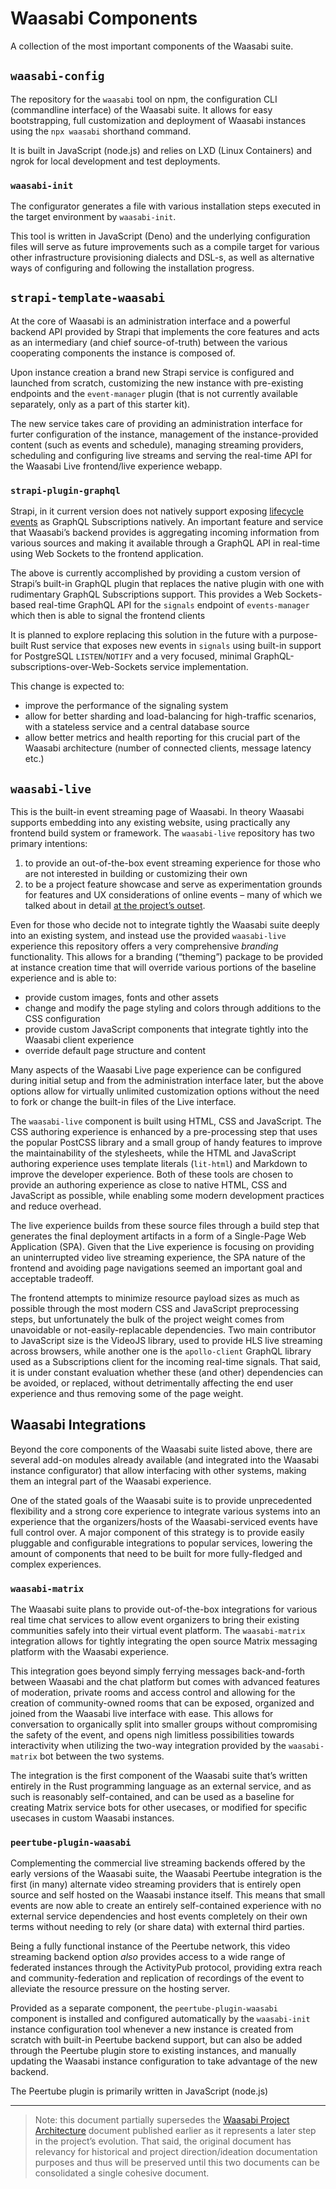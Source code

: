 # Waasabi Components

A collection of the most important components of the Waasabi suite.

## `waasabi-config`
The repository for the `waasabi` tool on npm, the configuration CLI (commandline interface) of the Waasabi suite. It allows for easy bootstrapping, full customization and deployment of Waasabi instances using the `npx waasabi` shorthand command.

It is built in JavaScript (node.js) and relies on LXD (Linux Containers) and ngrok for local development and test deployments.

### `waasabi-init`

The configurator generates a file with various installation steps executed in the target environment by `waasabi-init`.

This tool is written in JavaScript (Deno) and the underlying configuration files will serve as future improvements such as a compile target for various other infrastructure provisioning dialects and DSL-s, as well as alternative ways of configuring and following the installation progress.

## `strapi-template-waasabi`

At the core of Waasabi is an administration interface and a powerful backend API provided by Strapi that implements the core features and acts as an intermediary (and chief source-of-truth) between the various cooperating components the instance is composed of.

Upon instance creation a brand new Strapi service is configured and launched from scratch, customizing the new instance with pre-existing endpoints and the `event-manager` plugin (that is not currently available separately, only as a part of this starter kit).

The new service takes care of providing an administration interface for furter configuration of the instance, management of the instance-provided content (such as events and schedule), managing streaming providers, scheduling and configuring live streams and serving the real-time API for the Waasabi Live frontend/live experience webapp.

###  `strapi-plugin-graphql`

Strapi, in it current version does not natively support exposing [lifecycle events](https://strapi.io/documentation/developer-docs/latest/development/backend-customization.html#models) as GraphQL Subscriptions natively. An important feature and service that Waasabi’s backend provides is aggregating incoming information from various sources and making it available through a GraphQL API in real-time using Web Sockets to the frontend application.

The above is currently accomplished by providing a custom version of Strapi’s built-in GraphQL plugin that replaces the native plugin with one with rudimentary GraphQL Subscriptions support. This provides a Web Sockets-based real-time GraphQL API for the `signals` endpoint of `events-manager` which then is able to signal the frontend clients

It is planned to explore replacing this solution in the future with a purpose-built Rust service that exposes new events in `signals` using built-in support for PostgreSQL `LISTEN`/`NOTIFY` and a very focused, minimal GraphQL-subscriptions-over-Web-Sockets service implementation.

This change is expected to:

- improve the performance of the signaling system
- allow for better sharding and load-balancing for high-traffic scenarios, with a stateless service and a central database source
- allow better metrics and health reporting for this crucial part of the Waasabi architecture (number of connected clients, message latency etc.)

## `waasabi-live`

This is the built-in event streaming page of Waasabi. In theory Waasabi supports embedding into any existing website, using practically any frontend build system or framework. The `waasabi-live` repository has two primary intentions:

1. to provide an out-of-the-box event streaming experience for those who are not interested in building or customizing their own
2. to be a project feature showcase and serve as experimentation grounds for features and UX considerations of online events – many of which we talked about in detail [at the project’s outset](https://community.webmonetization.org/waasabi/waasabi-live-event-framework-grant-report-1-8l1).

Even for those who decide not to integrate tightly the Waasabi suite deeply into an existing system, and instead use the provided `waasabi-live` experience this repository offers a very comprehensive *branding* functionality. This allows for a branding (“theming”) package to be provided at instance creation time that will override various portions of the baseline experience and is able to:

- provide custom images, fonts and other assets
- change and modify the page styling and colors through additions to the CSS configuration
- provide custom JavaScript components that integrate tightly into the Waasabi client experience
- override default page structure and content

Many aspects of the Waasabi Live page experience can be configured during initial setup and from the administration interface later, but the above options allow for virtually unlimited customization options without the need to fork or change the built-in files of the Live interface.

The `waasabi-live` component is built using HTML, CSS and JavaScript. The CSS authoring experience is enhanced by a pre-processing step that uses the popular PostCSS library and a small group of handy features to improve the maintainability of the stylesheets, while the HTML and JavaScript authoring experience uses template literals (`lit-html`) and Markdown to improve the developer experience. Both of these tools are chosen to provide an authoring experience as close to native HTML, CSS and JavaScript as possible, while enabling some modern development practices and reduce overhead.

The live experience builds from these source files through a build step that generates the final deployment artifacts in a form of a Single-Page Web Application (SPA). Given that the Live experience is focusing on providing an uninterrupted video live streaming experience, the SPA nature of the frontend and avoiding page navigations seemed an important goal and acceptable tradeoff.

The frontend attempts to minimize resource payload sizes as much as possible through the most modern CSS and JavaScript preprocessing steps, but unfortunately the bulk of the project weight comes from unavoidable or not-easily-replacable dependencies. Two main contributor to JavaScript size is the VideoJS library, used to provide HLS live streaming across browsers, while another one is the `apollo-client` GraphQL library used as a Subscriptions client for the incoming real-time signals. That said, it is under constant evaluation whether these (and other) dependencies can be avoided, or replaced, without detrimentally affecting the end user experience and thus removing some of the page weight.

## Waasabi Integrations

Beyond the core components of the Waasabi suite listed above, there are several add-on modules already available (and integrated into the Waasabi instance configurator) that allow interfacing with other systems, making them an integral part of the Waasabi experience.

One of the stated goals of the Waasabi suite is to provide unprecedented flexibility and a strong core experience to integrate various systems into an experience that the organizers/hosts of the Waasabi-serviced events have full control over. A major component of this strategy is to provide easily pluggable and configurable integrations to popular services, lowering the amount of components that need to be built for more fully-fledged and complex experiences.

### `waasabi-matrix`

The Waasabi suite plans to provide out-of-the-box integrations for various real time chat services to allow event organizers to bring their existing communities safely into their virtual event platform. The `waasabi-matrix` integration allows for tightly integrating the open source Matrix messaging platform with the Waasabi experience.

This integration goes beyond simply ferrying messages back-and-forth between Waasabi and the chat platform but comes with advanced features of moderation, private rooms and access control and allowing for the creation of community-owned rooms that can be exposed, organized and joined from the Waasabi live interface with ease. This allows for conversation to organically split into smaller groups without compromising the safety of the event, and opens nigh limitless possibilities towards interactivity when utilizing the two-way integration provided by the `waasabi-matrix` bot between the two systems.

The integration is the first component of the Waasabi suite that’s written entirely in the Rust programming language as an external service, and as such is reasonably self-contained, and can be used as a baseline for creating Matrix service bots for other usecases, or modified for specific usecases in custom Waasabi instances.

### `peertube-plugin-waasabi`

Complementing the commercial live streaming backends offered by the early versions of the Waasabi suite, the Waasabi Peertube integration is the first (in many) alternate video streaming providers that is entirely open source and self hosted on the Waasabi instance itself. This means that small events are now able to create an entirely self-contained experience with no external service dependencies and host events completely on their own terms without needing to rely (or share data) with external third parties.

Being a fully functional instance of the Peertube network, this video streaming backend option *also* provides access to a wide range of federated instances through the ActivityPub protocol, providing extra reach and community-federation and replication of recordings of the event to alleviate the resource pressure on the hosting server.

Provided as a separate component, the `peertube-plugin-waasabi` component is installed and configured automatically by the `waasabi-init` instance configuration tool whenever a new instance is created from scratch with built-in Peertube backend support, but can also be added through the Peertube plugin store to existing instances, and manually updating the Waasabi instance configuration to take advantage of the new backend.

The Peertube plugin is primarily written in JavaScript (node.js)

---

> Note: this document partially supersedes the [Waasabi Project Architecture](./architecture.md) document published earlier as it represents a later step in the project’s evolution. That said, the original document has relevancy for historical and project direction/ideation documentation purposes and thus will be preserved until this two documents can be consolidated a single cohesive document.